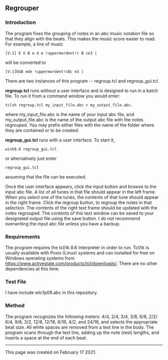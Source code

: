 ## Regrouper

### Introduction

The program fixes the grouping of notes in an abc music notation file so that
they align with the beats. This makes the music score easier to read. For
example, a line of music

    
    
    [V:1] E G B e d e !uppermordent!c B ce3 |
    

will be converted to

    
    
    [V:1]EGB ede !uppermordent!cBc e3 |
    

There are two instances of this program -- regroup.tcl and regroup_gui.tcl.

**regroup.tcl** runs without a user interface and is designed to run in a
batch file. To run it from a command window you would enter:

    
    
    tclsh regroup.tcl my_input_file.abc > my_output_file.abc.
    

where my_input_file.abc is the name of your input abc file, and
my_output_file.abc is the name of the output abc file with the notes
regrouped. You may prefix either files with the name of the folder where they
are contained or to be created.

**regroup_gui.tcl** runs with a user interface. To start it,

    
    
    wish8.6 regroup_gui.tcl
    

or alternatively just enter

    
    
    regroup_gui.tcl
    

assuming that the file can be executed.

Once the user interface appears, click the input button and browse to the
input abc file. A list of all tunes in that file should appear in the left
frame. When you select one of the tunes, the contents of that tune should
appear in the right frame. Click the regroup button, to regroup the notes in
that selection. The contents of the right text frame should be updated with
the notes regrouped. The contents of this text window can be saved to your
designated output file using the save button. I do not recommend overwriting
the input abc file unless you have a backup.  

### Requirements

The program requires the tcl/tk 8.6 interpreter in order to run. Tcl/tk is
usually available with Posix (Linux) systems and can installed for free on
Windows operating systems from
<https://www.activestate.com/products/tcl/downloads/>. There are no other
dependencies at this time.

### Test File

I have include wtc1p09.abc in this repository.  

### Method

The program recognizes the following meters: 4/4, 2/4, 3/4, 3/8, 6/8, 2/2/
6/4, 9/8, 3/2, 12/8, 12/16, 6/16, 4/2, and 24/16, and selects the appropriate
beat size. All white spaces are removed from a text line in the body. The
program scans through the text line, adding up the note (rest) lengths, and
inserts a space at the end of each beat.

* * *

This page was created on February 17 2021.

